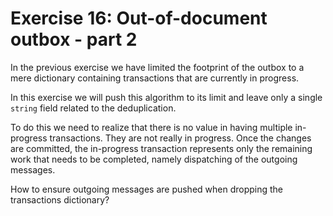 # Exercise 16: Out-of-document outbox - part 2

In the previous exercise we have limited the footprint of the outbox to a mere dictionary containing transactions that are currently in progress. 

In this exercise we will push this algorithm to its limit and leave only a single `string` field related to the deduplication.

To do this we need to realize that there is no value in having multiple in-progress transactions. They are not really in progress. Once the changes are committed, the in-progress transaction represents only the remaining work that needs to be completed, namely dispatching of the outgoing messages. 

How to ensure outgoing messages are pushed when dropping the transactions dictionary? 
